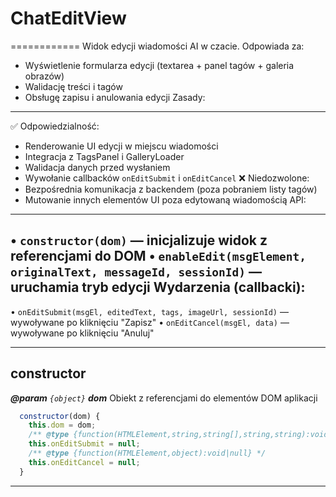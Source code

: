 # ChatEditView

============
Widok edycji wiadomości AI w czacie.
Odpowiada za:
 - Wyświetlenie formularza edycji (textarea + panel tagów + galeria obrazów)
 - Walidację treści i tagów
 - Obsługę zapisu i anulowania edycji
Zasady:
-------
✅ Odpowiedzialność:
  - Renderowanie UI edycji w miejscu wiadomości
  - Integracja z TagsPanel i GalleryLoader
  - Walidacja danych przed wysłaniem
  - Wywołanie callbacków `onEditSubmit` i `onEditCancel`
❌ Niedozwolone:
  - Bezpośrednia komunikacja z backendem (poza pobraniem listy tagów)
  - Mutowanie innych elementów UI poza edytowaną wiadomością
API:
----
• `constructor(dom)` — inicjalizuje widok z referencjami do DOM
• `enableEdit(msgElement, originalText, messageId, sessionId)` — uruchamia tryb edycji
Wydarzenia (callbacki):
-----------------------
• `onEditSubmit(msgEl, editedText, tags, imageUrl, sessionId)` — wywoływane po kliknięciu "Zapisz"
• `onEditCancel(msgEl, data)` — wywoływane po kliknięciu "Anuluj"

---

## constructor

**_@param_** *`{object}`* _**dom**_  Obiekt z referencjami do elementów DOM aplikacji

```javascript
  constructor(dom) {
    this.dom = dom;
    /** @type {function(HTMLElement,string,string[],string,string):void|null} */
    this.onEditSubmit = null;
    /** @type {function(HTMLElement,object):void|null} */
    this.onEditCancel = null;
  }
```

---
